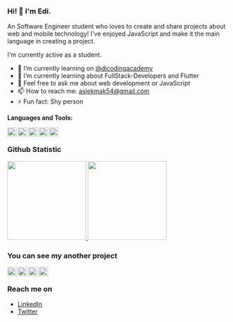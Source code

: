 ### Hi! 👋 I'm Edi.

An Software Engineer student who loves to create and share projects about web and mobile technology! I've enjoyed JavaScript and make it the main language in creating a project.

I'm currently active as a student.

- 🔭 I’m currently learning on <a href="https://github.com/dicodingacademy">@dicodingacademy</a>
- 🌱 I’m currently learning about FullStack-Developers and Flutter
- 💬 Feel free to ask me about web development or JavaScript
- 📫 How to reach me: aslekmak54@gmail.com
- ⚡ Fun fact: Shy person
  
**Languages and Tools:**  

<a href="#"><img align="left" alt="JavaScript" title="JavaScript" width="21px" src="https://upload.wikimedia.org/wikipedia/commons/9/99/Unofficial_JavaScript_logo_2.svg" /></a>
  <a href="https://nodejs.org/"><img align="left" alt="NodeJS" title="NodeJS" width="21px" src="https://seeklogo.com/images/N/nodejs-logo-FBE122E377-seeklogo.com.png" /></a>
  <a href="https://reactjs.org/"><img align="left" alt="React" title="React" width="21px" src="https://cdn.worldvectorlogo.com/logos/react-2.svg" /></a>
  <a href="https://hapi.dev/"><img align="left" alt="Hapi" title="Hapi (NodeJS HTTP Framework)" width="21px" src="https://avatars.githubusercontent.com/u/3774533?s=200&v=4" /></a>
  <a href="https://nextjs.org/"><img align="left" alt="Next" title="Next (React SSR Framework)" width="21px" src="https://iconape.com/wp-content/files/gm/82643/svg/next-js.svg" /></a>
  <br>
  
### Github Statistic
<p align="left">
<a href="https://github.com/masedi54">
  <img height="180em" src="https://github-readme-stats-eight-theta.vercel.app/api?username=masedi54&show_icons=true&theme=algolia&include_all_commits=true&count_private=true"/>
  <img height="180em" src="https://github-readme-stats-eight-theta.vercel.app/api/top-langs/?username=masedi54&organizations=Dicoding-Learn&layout=compact&langs_count=8&theme=algolia"/>
</a>
</p>

### You can see my another project
<a href="https://github.com/SIB-Capstone"><img align="left" alt="Dicoding Capstone" title="Dicoding Capstone" width="21px" src="https://cdn-icons-png.flaticon.com/512/8644/8644515.png" /></a>
<a href="https://github.com/Dicoding-Learn"><img align="left" alt="Dicoding Learn" title="Dicoding Learn" width="21px" src="https://cdn-icons-png.flaticon.com/512/2683/2683274.png" /></a>
<a href="https://github.com/The-Odin-Project-Learn"><img align="left" alt="The Odin Project Learn" title="The Odin Project Learn" width="21px" src="https://cdn-icons-png.flaticon.com/512/4946/4946348.png" /></a>
<a href="https://github.com/College-Coding-Practice"><img align="left" alt="Campus Study" title="Campus Study" width="21px" src="https://cdn-icons-png.flaticon.com/512/1934/1934025.png" /></a>
<br>

### Reach me on
- <a href="https://www.linkedin.com/in/mas-edi-49474219b/">LinkedIn</a>
- <a href="https://twitter/sibukBangetSIH">Twitter</a>
